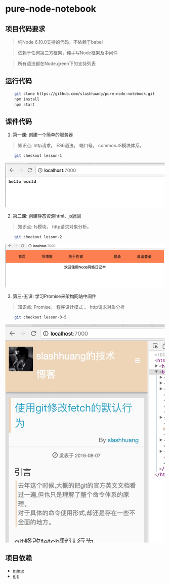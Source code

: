 # pure-node-notebook

## 项目代码要求

> 纯Node 6.10.0支持的代码，不依赖于babel

> 依赖于任何第三方框架，纯手写Node框架及中间件

> 所有语法都在Node.green下的支持列表

## 运行代码

```bash
	git clone https://github.com/slashhuang/pure-node-notebook.git
	npm install 
	npm start
```


## 课件代码

1. 第一课: 创建一个简单的服务器

> 知识点: http请求。 ES6语法。 端口号。 commonJS模块体系。

```bash
	git checkout lesson-1
```
![效果展示](./lesson-demo/lesson1.png)

2. 第二课: 创建静态资源html、js返回

> 知识点: fs模块。 http请求对象分析。

```bash
	git checkout lesson-2
```
![效果展示](./lesson-demo/lesson2.png)

3. 第三-五课: 学习Promise来架构网站中间件 

> 知识点: Promise。 程序设计模式 。  http请求对象分析
```bash
	git checkout lesson-3-5
```
![效果展示](./lesson-demo/lesson3-5.png)




## 项目依赖

- [mime](https://github.com/broofa/node-mime)
- [ejs](https://github.com/mde/ejs)




